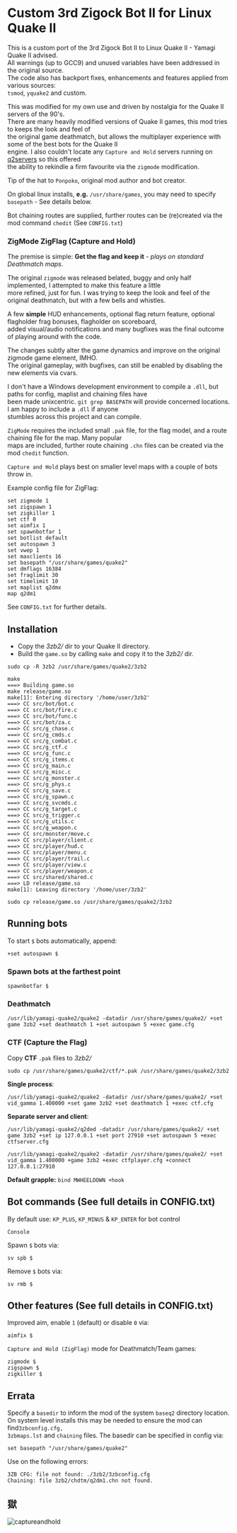 # Custom 3rd Zigock Bot II for Linux Quake II

This is a custom port of the 3rd Zigock Bot II to Linux Quake II - Yamagi Quake II advised.  \
All warnings (up to GCC9) and unused variables have been addressed in the original source. \
The code also has backport fixes, enhancements and features applied from various sources: \
`tsmod`, `yquake2` and custom.

This was modified for my own use and driven by nostalgia for the Quake II servers of the 90's. \
There are many heavily modified versions of Quake II games, this mod tries to keeps the look and feel of \
the original game deathmatch, but allows the multiplayer experience with some of the best bots for the Quake II\
engine. I also couldn't locate any `Capture and Hold` servers running on [q2servers](http://q2servers.com) so this offered \
the ability to rekindle a firm favourite via the `zigmode` modification.

Tip of the hat to `Ponpoko`, original mod author and bot creator.

On global linux installs, **e.g.** `/usr/share/games`, you may need to specify `basepath` - See details below.

Bot chaining routes are supplied, further routes can be (re)created via the mod command `chedit` (See `CONFIG.txt`)

### ZigMode ZigFlag (Capture and Hold)

The premise is simple: **Get the flag and keep it** - *plays on standard Deathmatch maps*.

The original `zigmode` was released belated, buggy and only half implemented, I attempted to make this feature a little \
more refined, just for fun. I was trying to keep the look and feel of the original deathmatch, but with a few bells and whistles.

A few **simple** HUD enhancements, optional flag return feature, optional flagholder frag bonuses, flagholder on scoreboard, \
added visual/audio notifications and many bugfixes was the final outcome of playing around with the code.

The changes subtly alter the game dynamics and improve on the original zigmode game element, IMHO. \
The original gameplay, with bugfixes, can still be enabled by disabling the new elements via cvars.

I don't have a Windows development environment to compile a `.dll`, but paths for config, maplist and chaining files have \
been made unixcentric. `git grep BASEPATH` will provide concerned locations. I am happy to include a `.dll` if anyone \
stumbles across this project and can compile.

`ZigMode` requires the included small `.pak` file, for the flag model, and a route chaining file for the map. Many popular \
maps are included, further route chaining `.chn` files can be created via the mod `chedit` function.

`Capture and Hold` plays best on smaller level maps with a couple of bots throw in.

Example config file for ZigFlag:

```
set zigmode 1
set zigspawn 1
set zigkiller 1
set ctf 0
set aimfix 1
set spawnbotfar 1
set botlist default
set autospawn 3
set vwep 1
set maxclients 16
set basepath "/usr/share/games/quake2"
set dmflags 16384
set fraglimit 30
set timelimit 10
set maplist q2dmx
map q2dm1
```

See `CONFIG.txt` for further details.

## Installation

* Copy the *3zb2/* dir to your Quake II directory.
* Build the `game.so` by calling `make` and copy it to the *3zb2/* dir.

```
sudo cp -R 3zb2 /usr/share/games/quake2/3zb2

make 
===> Building game.so
make release/game.so
make[1]: Entering directory '/home/user/3zb2'
===> CC src/bot/bot.c
===> CC src/bot/fire.c
===> CC src/bot/func.c
===> CC src/bot/za.c
===> CC src/g_chase.c
===> CC src/g_cmds.c
===> CC src/g_combat.c
===> CC src/g_ctf.c
===> CC src/g_func.c
===> CC src/g_items.c
===> CC src/g_main.c
===> CC src/g_misc.c
===> CC src/g_monster.c
===> CC src/g_phys.c
===> CC src/g_save.c
===> CC src/g_spawn.c
===> CC src/g_svcmds.c
===> CC src/g_target.c
===> CC src/g_trigger.c
===> CC src/g_utils.c
===> CC src/g_weapon.c
===> CC src/monster/move.c
===> CC src/player/client.c
===> CC src/player/hud.c
===> CC src/player/menu.c
===> CC src/player/trail.c
===> CC src/player/view.c
===> CC src/player/weapon.c
===> CC src/shared/shared.c
===> LD release/game.so
make[1]: Leaving directory '/home/user/3zb2'

sudo cp release/game.so /usr/share/games/quake2/3zb2
```

## Running bots

To start `$` bots automatically, append:

    +set autospawn $

### Spawn bots at the farthest point

    spawnbotfar $

### Deathmatch

    /usr/lib/yamagi-quake2/quake2 -datadir /usr/share/games/quake2/ +set game 3zb2 +set deathmatch 1 +set autospawn 5 +exec game.cfg

### CTF (Capture the Flag)

Copy **CTF** `.pak` files to *3zb2/*

    sudo cp /usr/share/games/quake2/ctf/*.pak /usr/share/games/quake2/3zb2

**Single process**:

    /usr/lib/yamagi-quake2/quake2 -datadir /usr/share/games/quake2/ +set vid_gamma 1.400000 +set game 3zb2 +set deathmatch 1 +exec ctf.cfg 

**Separate server and client**:

    /usr/lib/yamagi-quake2/q2ded -datadir /usr/share/games/quake2/ +set game 3zb2 +set ip 127.0.0.1 +set port 27910 +set autospawn 5 +exec ctfserver.cfg

    /usr/lib/yamagi-quake2/quake2 -datadir /usr/share/games/quake2/ +set vid_gamma 1.400000 +game 3zb2 +exec ctfplayer.cfg +connect 127.0.0.1:27910

**Default grapple:** `bind MWHEELDOWN +hook`

## Bot commands (See full details in CONFIG.txt)

By default use: `KP_PLUS`, `KP_MINUS` & `KP_ENTER` for bot control

`Console`

Spawn `$` bots via:

    sv spb $

Remove `$` bots via:

    sv rmb $

## Other features (See full details in CONFIG.txt)

Improved aim, enable `1` (default) or disable `0` via:

    aimfix $

`Capture and Hold (ZigFlag)` mode for Deathmatch/Team games:

    zigmode $
    zigspawn $
    zigkiller $

## Errata

Specify a `basedir` to inform the mod of the system `baseq2` directory location. \
On system level installs this may be needed to ensure the mod can find`3zbconfig.cfg,` \
`3zbmaps.lst` and `chaining` files. The basedir can be specified in config via:

    set basepath "/usr/share/games/quake2"

Use on the following errors:

    3ZB CFG: file not found: ./3zb2/3zbconfig.cfg
    Chaining: file 3zb2/chdtm/q2dm1.chn not found.


## 獄

![captureandhold](https://raw.githubusercontent.com/DirtBagXon/3zb2/master/screenshot.png)
